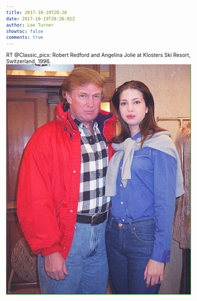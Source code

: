 ```yaml
---
title: 2017-10-19T20-26
date: 2017-10-19T20:26:02Z
author: Lee Turner
showtoc: false
comments: true
---
```


RT @Classic_picx: Robert Redford and Angelina Jolie at Klosters Ski Resort, Switzerland, 1996. ![](/img/x//921110211108143104-DMclqmsWkAEhKs0.jpg)

